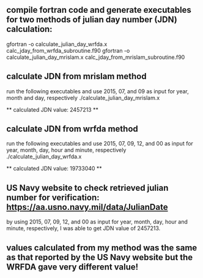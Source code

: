 ## compile fortran code and generate executables for two methods of julian day number (JDN) calculation: 
gfortran -o calculate_julian_day_wrfda.x calc_jday_from_wrfda_subroutine.f90 
gfortran -o calculate_julian_day_mrislam.x calc_jday_from_mrislam_subroutine.f90

## calculate JDN from mrislam method
run the following executables and use 2015, 07, and 09 as input for year, month and day, respectively
./calculate_julian_day_mrislam.x

** calculated JDN value: 2457213 **

## calculate JDN from wrfda method
run the following executables and use 2015, 07, 09, 12, and 00 as input for year, month, day, hour and minute, respectively
./calculate_julian_day_wrfda.x

** calculated JDN value: 19733040 **

## US Navy website to check retrieved julian number for verification: https://aa.usno.navy.mil/data/JulianDate
by using 2015, 07, 09, 12, and 00 as input for year, month, day, hour and minute, respectively, I was able to get JDN value of 2457213. 

## values calculated from my method was the same as that reported by the US Navy website but the WRFDA gave very different value! 